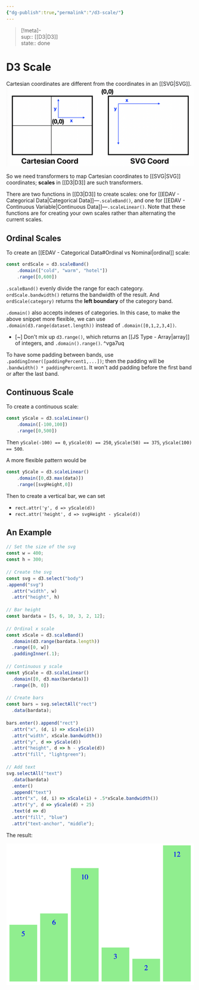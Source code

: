 ```yaml
---
{"dg-publish":true,"permalink":"/d3-scale/"}
---
```


> [!meta]-  
sup::  [[D3\|D3]]  
state:: done

# D3 Scale

Cartesian coordinates are different from the coordinates in an [[SVG\|SVG]].
![](https://raw.githubusercontent.com/zcysxy/Figurebed/master/img/20221201003039.png)

So we need transformers to map Cartesian coordinates to [[SVG\|SVG]] coordinates; **scales** in [[D3\|D3]] are such transformers.

There are two functions in [[D3\|D3]] to create scales: one for [[EDAV - Categorical Data\|Categorical Data]]—`.scaleBand()`, and one for [[EDAV - Continuous Variable\|Continuous Data]]—`.scaleLinear()`.
Note that these functions are for creating your own scales rather than alternating the current scales.

## Ordinal Scales

To create an [[EDAV - Categorical Data#Ordinal vs Nominal\|ordinal]] scale:

```js
const ordScale = d3.scaleBand()
    .domain(["cold", "warm", "hotel"])
    .range([0,600])
```

`.scaleBand()` evenly divide the range for each category.
`ordScale.bandwidth()` returns the bandwidth of the result.
And `ordScale(category)` returns the **left boundary** of the category band.

`.domain()` also accepts indexes of categories.
In this case, to make the above snippet more flexible, we can use `.domain(d3.range(dataset.length))` instead of `.domain([0,1,2,3,4])`.

- [~] Don't mix up `d3.range()`, which returns an [[JS Type - Array\|array]] of integers, and `.domain().range()`. ^vga7uq

To have some padding between bands, use `.paddingInner([paddingPercent1,...])`; then the padding will be `.bandwidth() * paddingPercent1`.
It won't add padding before the first band or after the last band.

## Continuous Scale

To create a continuous scale:

```js
const yScale = d3.scaleLinear()
    .domain([-100,100])
    .range([0,500])
```

Then `yScale(-100) == 0`, `yScale(0) == 250`, `yScale(50) == 375`, `yScale(100) == 500`.

A more flexible pattern would be

```js
const yScale = d3.scaleLinear()
    .domain([0,d3.max(data)])
    .range([svgHeight,0])
```

Then to create a vertical bar, we can set

- `rect.attr('y', d => yScale(d))`
- `rect.attr('height', d => svgHeight - yScale(d))`

## An Example

```js
// Set the size of the svg
const w = 400;
const h = 300;

// Create the svg
const svg = d3.select("body")
.append("svg")
  .attr("width", w)
  .attr("height", h)

// Bar height
const bardata = [5, 6, 10, 3, 2, 12];

// Ordinal x scale
const xScale = d3.scaleBand()
  .domain(d3.range(bardata.length))
  .range([0, w])
  .paddingInner(.1);

// Continuous y scale
const yScale = d3.scaleLinear()
  .domain([0, d3.max(bardata)])
  .range([h, 0])

// Create bars
const bars = svg.selectAll("rect")
  .data(bardata);

bars.enter().append("rect")
  .attr("x", (d, i) => xScale(i))
  .attr("width", xScale.bandwidth())
  .attr("y", d => yScale(d))
  .attr("height", d => h - yScale(d))
  .attr("fill", "lightgreen");

// Add text
svg.selectAll("text")
  .data(bardata)
  .enter()
  .append("text")
  .attr("x", (d, i) => xScale(i) + .5*xScale.bandwidth())
  .attr("y", d => yScale(d) + 25)
  .text(d => d)
  .attr("fill", "blue")
  .attr("text-anchor", "middle");
```

The result:

![|500](https://raw.githubusercontent.com/zcysxy/Figurebed/master/img/20221201011728.png)

